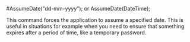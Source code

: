 #AssumeDate("dd-mm-yyyy"); or AssumeDate(DateTime);



This command forces the application to assume a specified date. This is useful in situations for example when you need to ensure that something expires after a period of time, like a temporary password.



